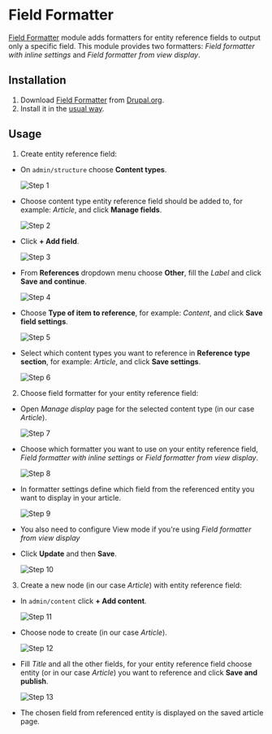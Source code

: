 # Field Formatter

[Field Formatter](https://www.drupal.org/project/field_formatter) module adds formatters for entity reference fields to output only a specific field. This module provides two formatters: *Field formatter with inline settings* and *Field formatter from view display*.

## Installation

1. Download [Field Formatter](https://www.drupal.org/project/field_formatter) from [Drupal.org](https://www.drupal.org/node/2328797/release).
2. Install it in the [usual way](https://www.drupal.org/documentation/install/modules-themes/modules-8).

## Usage

1. Create entity reference field:
  * On `admin/structure` choose **Content types**.

    ![Step 1](images/step_1.png)
  * Choose content type entity reference field should be added to, for example: *Article*, and click **Manage fields**.

    ![Step 2](images/step_2.png)
  * Click **+ Add field**.

    ![Step 3](images/step_3.png)
  * From **References** dropdown menu choose **Other**, fill the *Label* and click **Save and continue**.

    ![Step 4](images/step_4.png)
  * Choose **Type of item to reference**, for example: *Content*, and click **Save field settings**.

    ![Step 5](images/step_5.png)
  * Select which content types you want to reference in **Reference type section**, for example: *Article*, and click **Save settings**.

    ![Step 6](images/step_6.png)
2. Choose field formatter for your entity reference field:
  * Open *Manage display* page for the selected content type (in our case *Article*).

    ![Step 7](images/step_7.png)
  * Choose which formatter you want to use on your entity reference field, *Field formatter with inline settings* or *Field formatter from view display*.

    ![Step 8](images/step_8.png)
  * In formatter settings define which field from the referenced entity you want to display in your article.

    ![Step 9](images/step_9.png)
  * You also need to configure View mode if you're using *Field formatter from view display*
  * Click **Update** and then **Save**.

    ![Step 10](images/step_10.png)
3. Create a new node (in our case *Article*) with entity reference field:
  * In `admin/content` click **+ Add content**.

    ![Step 11](images/step_11.png)
  * Choose node to create (in our case *Article*).

    ![Step 12](images/step_12.png)
  * Fill *Title* and all the other fields, for your entity reference field choose entity (or in our case *Article*) you want to reference and click **Save and publish**.

    ![Step 13](images/step_13.png)
  * The chosen field from referenced entity is displayed on the saved article page.
